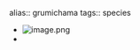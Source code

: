 alias:: grumichama
tags:: species

- ![image.png](https://peach-geographical-bat-397.mypinata.cloud/ipfs/Qmb74AhtoJVtBckz52tfA8tqy6nFtmxu7fGNNzCN7kLmkS)
-